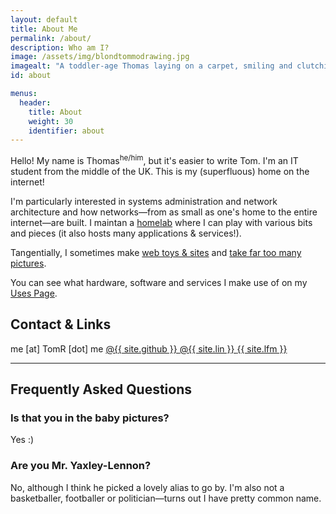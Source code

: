 ```yaml
---
layout: default
title: About Me
permalink: /about/
description: Who am I?
image: /assets/img/blondtommodrawing.jpg
imagealt: "A toddler-age Thomas laying on a carpet, smiling and clutching a pen"
id: about

menus:
  header:
    title: About
    weight: 30
    identifier: about
---
```


Hello! My name is Thomas<sup>he/him</sup>, but it's easier to write Tom. I'm an IT student from the middle of the UK. This is my (superfluous) home on the internet!

I'm particularly interested in systems administration and network architecture and how networks&mdash;from as small as one's home to the entire internet&mdash;are built. I maintan a [homelab](https://wiki.TomR.me/lab) where I can play with various bits and pieces (it also hosts many applications & services!).

Tangentially, I sometimes make [web toys &amp; sites](/projects) and  [take far too many pictures](/photog).

You can see what hardware, software and services I make use of on my [Uses Page](/uses).

## Contact &amp; Links

<div class="button-group">
  <a class="button no-link" id="js-email">
      <i class="fas fa-envelope fa-fw" aria-hidden="true"></i> <span id="js-email-text">me [at] TomR [dot] me</span>
  </a>

  <!-- <a href="https://twitter.com/{{ site.twitter }}" class="button">
      <i class="fab fa-twitter fa-fw" aria-hidden="true"></i> @{{ site.twitter }}
  </a> -->

  <a href="https://github.com/{{ site.github }}" class="button">
      <i class="fab fa-github fa-fw" aria-hidden="true"></i> @{{ site.github }}
  </a>

  
  <a href="https://www.linkedin.com/in/{{ site.lin }}" class="button">
      <i class="fab fa-linkedin fa-fw" aria-hidden="true"></i> @{{ site.lin }}
  </a>

  <a href="https://www.last.fm/user/{{ site.lfm }}" class="button">
      <i class="fab fa-lastfm fa-fw" aria-hidden="true"></i> {{ site.lfm }}
  </a>
  
</div>


---

## Frequently Asked Questions

### Is that you in the baby pictures?
Yes :)

### Are you Mr. Yaxley-Lennon?
No, although I think he picked a lovely alias to go by. I'm also not a basketballer, footballer or politician&mdash;turns out I have pretty common name.

<script>
const email = atob('bWVAVG9tUi5tZQ==');
document.getElementById('js-email-text').innerHTML = email;
document.getElementById('js-email').href = `mailto:${email}`;
document.getElementById('js-email').classList.remove('no-link');
</script>